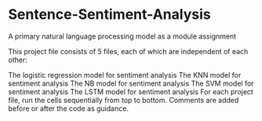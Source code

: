# Sentence-Sentiment-Analysis

A primary natural language processing model as a module assignment

This project file consists of 5 files, each of which are independent of each other:

The logistic regression model for sentiment analysis
The KNN model for sentiment analysis
The NB model for sentiment analysis
The SVM model for sentiment analysis
The LSTM model for sentiment analysis For each project file, run the cells sequentially from top to bottom. Comments are added before or after the code as guidance.
